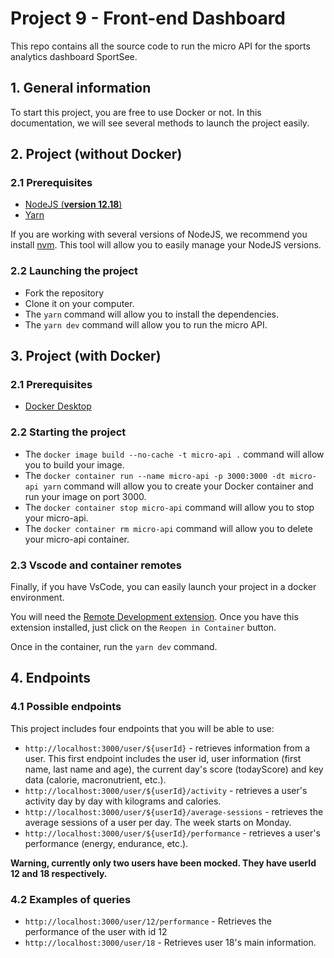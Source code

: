 # Project 9 - Front-end Dashboard

This repo contains all the source code to run the micro API for the sports analytics dashboard SportSee.

## 1. General information

To start this project, you are free to use Docker or not. In this documentation, we will see several methods to launch the project easily.

## 2. Project (**without Docker**)

### 2.1 Prerequisites

- [NodeJS (**version 12.18**)](https://nodejs.org/en/)
- [Yarn](https://yarnpkg.com/)

If you are working with several versions of NodeJS, we recommend you install [nvm](https://github.com/nvm-sh/nvm). This tool will allow you to easily manage your NodeJS versions.

### 2.2 Launching the project

- Fork the repository
- Clone it on your computer.
- The `yarn` command will allow you to install the dependencies.
- The `yarn dev` command will allow you to run the micro API.


## 3. Project (**with Docker**)

### 2.1 Prerequisites

- [Docker Desktop](https://www.docker.com/products/docker-desktop)

### 2.2 Starting the project

- The `docker image build --no-cache -t micro-api .` command will allow you to build your image.
- The `docker container run --name micro-api -p 3000:3000 -dt micro-api yarn` command will allow you to create your Docker container and run your image on port 3000.
- The `docker container stop micro-api` command will allow you to stop your micro-api.
- The `docker container rm micro-api` command will allow you to delete your micro-api container.

### 2.3 Vscode and container remotes

Finally, if you have VsCode, you can easily launch your project in a docker environment.

You will need the [Remote Development extension](https://marketplace.visualstudio.com/items?itemName=ms-vscode-remote.vscode-remote-extensionpack). Once you have this extension installed, just click on the `Reopen in Container` button.

Once in the container, run the `yarn dev` command.

## 4. Endpoints

### 4.1 Possible endpoints

This project includes four endpoints that you will be able to use: 

- `http://localhost:3000/user/${userId}` - retrieves information from a user. This first endpoint includes the user id, user information (first name, last name and age), the current day's score (todayScore) and key data (calorie, macronutrient, etc.).
- `http://localhost:3000/user/${userId}/activity` - retrieves a user's activity day by day with kilograms and calories.
- `http://localhost:3000/user/${userId}/average-sessions` - retrieves the average sessions of a user per day. The week starts on Monday.
- `http://localhost:3000/user/${userId}/performance` - retrieves a user's performance (energy, endurance, etc.).
 

**Warning, currently only two users have been mocked. They have userId 12 and 18 respectively.**

### 4.2 Examples of queries

- `http://localhost:3000/user/12/performance` - Retrieves the performance of the user with id 12
- `http://localhost:3000/user/18` - Retrieves user 18's main information.
